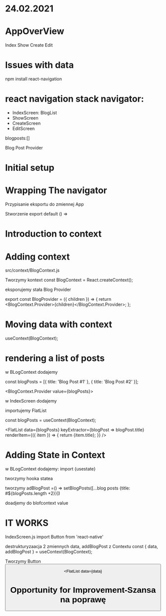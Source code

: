# 24.02.2021
# AppOverView
Index
Show
Create
Edit

# Issues with data
npm install react-navigation

# react navigation stack navigator:
- IndexScreen:
BlogList
- ShowScreen
- CreateScreen
- EditScreen

blogposts:[]

Blog Post Provider

# Initial setup

# Wrapping The navigator
Przypisanie eksportu do zmiennej App

Stworzenie export default () =>


# Introduction to context

# Adding context
src/context/BlogContext.js

Tworzymy kontext
const BlogContext = React.createContext();

eksporujemy stała Blog Provider

export const BlogProvider = ({ children }) => {
  return <BlogContext.Provider>{children}</BlogContext.Provider>;
};

# Moving data with context
useContext(BlogContext);

# rendering a list of posts
w BLogContext dodajemy

 const blogPosts = [{ title: 'Blog Post #1' }, { title: 'Blog Post #2' }];

 <BlogContext.Provider value={blogPosts}>

w IndexScreen  dodajemy

importujemy FlatList 

const blogPosts = useContext(BlogContext);

 <FlatList
        data={blogPosts}
        keyExtractor={blogPost => blogPost.title}
        renderItem={({ item }) => {
          return <Text>{item.title}</Text>;
        }}
      />


# Adding State in Context
w BLogContext dodajemy:
import {usestate}

tworzymy hooka statea

tworzymy adBlogPost =() =>
setBlogPosts([...blog posts {title: #${blogPosts.length +2}}])

doadjemy do blofcontext
value

# IT WORKS

IndexScreen.js
import Button from 'react-native'

destrukturyzaacja 2 zmiennych data, addBlogPost   z Contextu
const { data, addBlogPost } = useContext(BlogContext);

Tworzymy Button
  <Button title="Add Post" onPress={addBlogPost} />

  <FlatList data={data}

#  Opportunity for Improvement-Szansa na poprawę